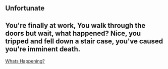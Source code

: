 ## Unfortunate

## You're finally at work, You walk through the doors but wait, what happened? Nice, you tripped and fell down a stair case, you've caused you're imminent death.

[Whats Happening?](trafficaccident.md)
